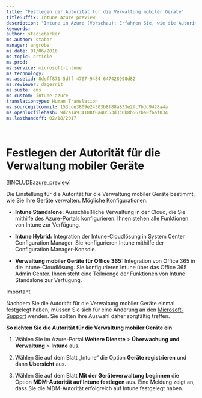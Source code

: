 ```yaml
---
title: "Festlegen der Autorität für die Verwaltung mobiler Geräte"
titleSuffix: Intune Azure preview
description: "Intune in Azure (Vorschau): Erfahren Sie, wie die Autorität für die Verwaltung mobiler Geräte in Intune festlegen. "
keywords: 
author: staciebarker
ms.author: stabar
manager: angrobe
ms.date: 01/06/2016
ms.topic: article
ms.prod: 
ms.service: microsoft-intune
ms.technology: 
ms.assetid: 8deff871-5dff-4767-9484-647428998d82
ms.reviewer: dagerrit
ms.suite: ems
ms.custom: intune-azure
translationtype: Human Translation
ms.sourcegitcommit: 153cce3809e24303b8f88a833e2fc7bdd9428a4a
ms.openlocfilehash: 9d7a1a934188f0a40553d3c6b8b567ba8f6af034
ms.lasthandoff: 02/18/2017

---
```


# <a name="set-the-mobile-device-management-authority"></a>Festlegen der Autorität für die Verwaltung mobiler Geräte 

[!INCLUDE[azure_preview](../includes/azure_preview.md)]

Die Einstellung für die Autorität für die Verwaltung mobiler Geräte bestimmt, wie Sie Ihre Geräte verwalten. Mögliche Konfigurationen:

- **Intune Standalone:** Ausschließliche Verwaltung in der Cloud, die Sie mithilfe des Azure-Portals konfigurieren. Ihnen stehen alle Funktionen von Intune zur Verfügung.

- **Intune Hybrid:** Integration der Intune-Cloudlösung in System Center Configuration Manager. Sie konfigurieren Intune mithilfe der Configuration Manager-Konsole.

- **Verwaltung mobiler Geräte für Office 365:** Integration von Office 365 in die Intune-Cloudlösung. Sie konfigurieren Intune über das Office 365 Admin Center. Ihnen steht eine Teilmenge der Funktionen von Intune Standalone zur Verfügung.

>[!IMPORTANT]
>Nachdem Sie die Autorität für die Verwaltung mobiler Geräte einmal festgelegt haben, müssen Sie sich für eine Änderung an den [Microsoft-Support](https://docs.microsoft.com/intune/troubleshoot/how-to-get-support-for-microsoft-intune) wenden. Sie sollten Ihre Auswahl daher sorgfältig treffen.

**So richten Sie die Autorität für die Verwaltung mobiler Geräte ein**

1. Wählen Sie im Azure-Portal **Weitere Dienste** > **Überwachung und Verwaltung** > **Intune** aus.

2. Wählen Sie auf dem Blatt „Intune“ die Option **Geräte registrieren** und dann **Übersicht** aus.

3. Wählen Sie auf dem Blatt **Mit der Geräteverwaltung beginnen** die Option **MDM-Autorität auf Intune festlegen** aus. Eine Meldung zeigt an, dass Sie die MDM-Autorität erfolgreich auf Intune festgelegt haben.

